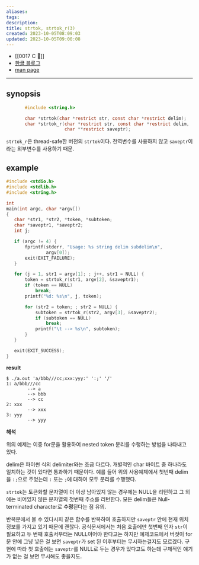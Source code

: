 ```yaml
---
aliases: 
tags: 
description:
title: strtok, strtok_r(3)
created: 2023-10-05T08:09:03
updated: 2023-10-05T09:00:08
---
```

- [[0017 C 🍎]]
- [한글 블로그](https://www.it-note.kr/86)
- [man page](https://man7.org/linux/man-pages/man3/strtok.3.html)
___

## synopsis

```c
       #include <string.h>

       char *strtok(char *restrict str, const char *restrict delim);
       char *strtok_r(char *restrict str, const char *restrict delim,
                      char **restrict saveptr);
```

`strtok_r`은 thread-safe한 버전의 `strtok`이다. 전역변수를 사용하지 않고 `saveptr`이라는 외부변수를 사용하기 때문.

## example

```c
#include <stdio.h>
#include <stdlib.h>
#include <string.h>

int
main(int argc, char *argv[])
{
   char *str1, *str2, *token, *subtoken;
   char *saveptr1, *saveptr2;
   int j;

   if (argc != 4) {
	   fprintf(stderr, "Usage: %s string delim subdelim\n",
			   argv[0]);
	   exit(EXIT_FAILURE);
   }

   for (j = 1, str1 = argv[1]; ; j++, str1 = NULL) {
	   token = strtok_r(str1, argv[2], &saveptr1);
	   if (token == NULL)
		   break;
	   printf("%d: %s\n", j, token);

	   for (str2 = token; ; str2 = NULL) {
		   subtoken = strtok_r(str2, argv[3], &saveptr2);
		   if (subtoken == NULL)
			   break;
		   printf("\t --> %s\n", subtoken);
	   }
   }

   exit(EXIT_SUCCESS);
}
```

**result**

```shell
$ ./a.out 'a/bbb///cc;xxx:yyy:' ':;' '/'
1: a/bbb///cc
		--> a
		--> bbb
		--> cc
2: xxx
		--> xxx
3: yyy
		--> yyy
```

**해석**

위의 예제는 이중 for문을 활용하여 nested token 분리를 수행하는 방법을 나타내고 있다.

delim은 파이썬 식의 delimiter와는 조금 다르다. 개별적인 char 바이트 중 하나라도 일치하는 것이 있다면 통과하기 때문이다. 예를 들어 위의 사용예제에서 첫번째 delim을 `:;`으로 주었는데 `:` 또는 `;`에 대하여 모두 분리를 수행했다. 

`strtok`는 토큰화할 문자열이 더 이상 남아있지 않는 경우에는 NULL을 리턴하고 그 외에는 비어있지 않은 문자열의 첫번째 주소를 리턴한다. 모든 delim들은 Null-terminated character로 **수정**된다는 점 유의.

반복문에서 볼 수 있다시피 같은 함수를 반복하여 호출하지만 `saveptr` 안에 현재 위치 정보를 가지고 있기 때문에 괜찮다. 공식문서에서는 처음 호출에만 첫번째 인자 `str`이 필요하고 두 번째 호출서부터는 NULL이어야 한다고는 하지만 예제코드에서 버젓이 for문 안에 그냥 넣은 걸 보면 `saveptr`가 set 된 이후부터는 무시하는걸지도 모르겠다. 구현에 따라 첫 호출에는 `saveptr`를 NULL로 두는 경우가 있다고도 하는데 구체적인 얘기가 없는 걸 보면 무시해도 좋을지도.
